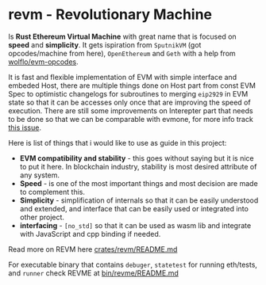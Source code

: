 # revm - Revolutionary Machine

Is **Rust Ethereum Virtual Machine** with great name that is focused on **speed** and **simplicity**. It gets ispiration from `SputnikVM` (got opcodes/machine from here), `OpenEthereum` and `Geth` with a help from [wolflo/evm-opcodes](https://github.com/wolflo/evm-opcodes). 

It is fast and flexible implementation of EVM with simple interface and embeded Host, there are multiple things done on Host part from const EVM Spec to optimistic changelogs for subroutines to merging `eip2929` in EVM state so that it can be accesses only once that are improving the speed of execution. There are still some improvements on Interepter part that needs to be done so that we can be comparable with evmone, for more info track [this issue](https://github.com/bluealloy/revm/issues/7).

Here is list of things that i would like to use as guide in this project:
- **EVM compatibility and stability** - this goes without saying but it is nice to put it here. In blockchain industry, stability is most desired attribute of any system.
- **Speed** - is one of the most important things and most decision are made to complement this.
- **Simplicity** - simplification of internals so that it can be easily understood and extended, and interface that can be easily used or integrated into other project.
- **interfacing** - `[no_std]` so that it can be used as wasm lib and integrate with JavaScript and cpp binding if needed.

Read more on REVM here [crates/revm/README.md](crates/revm/README.md)

For executable binary that contains `debuger`, `statetest` for running eth/tests, and `runner` check REVME at [bin/revme/README.md](bins/revme/README.md)
